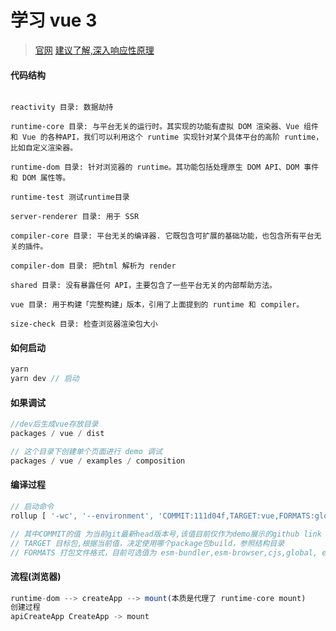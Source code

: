 # 学习 vue 3
> [官网](https://v3.cn.vuejs.org/guide/installation.html#%E4%BD%BF%E7%94%A8%E6%9E%84%E5%BB%BA%E5%B7%A5%E5%85%B7)
> [建议了解,深入响应性原理](https://v3.cn.vuejs.org/guide/reactivity.html#%E4%BB%80%E4%B9%88%E6%98%AF%E5%93%8D%E5%BA%94%E6%80%A7)

#### 代码结构

```

reactivity 目录: 数据劫持

runtime-core 目录: 与平台无关的运行时。其实现的功能有虚拟 DOM 渲染器、Vue 组件和 Vue 的各种API，我们可以利用这个 runtime 实现针对某个具体平台的高阶 runtime，比如自定义渲染器。

runtime-dom 目录: 针对浏览器的 runtime。其功能包括处理原生 DOM API、DOM 事件和 DOM 属性等。

runtime-test 测试runtime目录

server-renderer 目录: 用于 SSR

compiler-core 目录: 平台无关的编译器. 它既包含可扩展的基础功能，也包含所有平台无关的插件。

compiler-dom 目录: 把html 解析为 render

shared 目录: 没有暴露任何 API，主要包含了一些平台无关的内部帮助方法。

vue 目录: 用于构建「完整构建」版本，引用了上面提到的 runtime 和 compiler。

size-check 目录: 检查浏览器渲染包大小

```

#### 如何启动

```javascript
yarn
yarn dev // 启动
```

#### 如果调试

```javascript
//dev后生成vue存放目录
packages / vue / dist

// 这个目录下创建单个页面进行 demo 调试
packages / vue / examples / composition
```

#### 编译过程

```javascript
// 启动命令
rollup [ '-wc', '--environment', 'COMMIT:111d04f,TARGET:vue,FORMATS:global' ] { stdio: 'inherit' }

// 其中COMMIT的值 为当前git最新head版本号,该值目前仅作为demo展示的github link ，无其他作用
// TARGET 目标包,根据当前值，决定使用哪个package包build，参照结构目录
// FORMATS 打包文件格式，目前可选值为 esm-bundler,esm-browser,cjs,global, esm-bundler-runtime,esm-browser-runtime,global-runtime


```

#### 流程(浏览器)

```javascript
runtime-dom --> createApp --> mount(本质是代理了 runtime-core mount)
创建过程
apiCreateApp CreateApp -> mount

```
